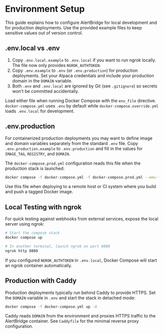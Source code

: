 # Environment Setup

This guide explains how to configure AlertBridge for local development and for production deployments. Use the provided example files to keep sensitive values out of version control.

## .env.local vs .env

1. Copy `.env.local.example` to `.env.local` if you want to run ngrok locally. The file now only provides `NGROK_AUTHTOKEN`.
2. Copy `.env.example` to `.env` (or `.env.production`) for production deployments. Set your Alpaca credentials and include your production domain in the `DOMAIN` variable.
3. Both `.env` and `.env.local` are ignored by Git (see `.gitignore`) so secrets won't be committed accidentally.

Load either file when running Docker Compose with the `env_file` directive. `docker-compose.yml` uses `.env` by default while `docker-compose.override.yml` loads `.env.local` for development.

## .env.production

For containerized production deployments you may want to define image and domain
variables separately from the standard `.env` file. Copy
`.env.production.example` to `.env.production` and fill in the values for
`IMAGE_TAG`, `REGISTRY`, and `DOMAIN`.

The `docker-compose.prod.yml` configuration reads this file when the production
stack is launched:

```bash
docker compose -f docker-compose.yml -f docker-compose.prod.yml --env-file .env.production up -d
```

Use this file when deploying to a remote host or CI system where you build and
push a tagged Docker image.

## Local Testing with ngrok

For quick testing against webhooks from external services, expose the local server using ngrok:

```bash
# Start the compose stack
docker compose up

# In another terminal, launch ngrok on port 8080
ngrok http 8080
```

If you configured `NGROK_AUTHTOKEN` in `.env.local`, Docker Compose will start an ngrok container automatically.

## Production with Caddy

Production deployments typically run behind Caddy to provide HTTPS. Set the `DOMAIN` variable in `.env` and start the stack in detached mode:

```bash
docker compose -f docker-compose.yml up -d
```

Caddy reads `DOMAIN` from the environment and proxies HTTPS traffic to the AlertBridge container. See `Caddyfile` for the minimal reverse proxy configuration.

